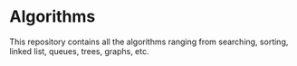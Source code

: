 # Algorithms

This repository contains all the algorithms ranging from searching, sorting, linked list, queues, trees, graphs, etc.
